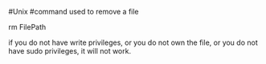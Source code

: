 #Unix #command used to remove a file

rm FilePath

if you do not have write privileges, or you do not own the file, or you do not have sudo privileges, it will not work.